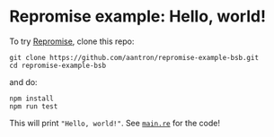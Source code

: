 # Repromise example: Hello, world!

To try [Repromise][repromise], clone this repo:

```
git clone https://github.com/aantron/repromise-example-bsb.git
cd repromise-example-bsb
```

and do:

```
npm install
npm run test
```

This will print `"Hello, world!"`. See [`main.re`][main] for the code!

[repromise]: https://github.com/aantron/repromise
[main]: https://github.com/aantron/repromise-example-bsb/blob/master/main.re
